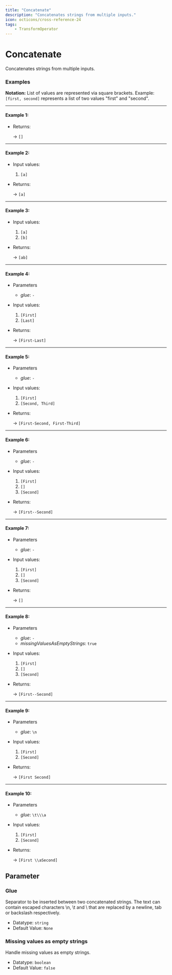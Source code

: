 ```yaml
---
title: "Concatenate"
description: "Concatenates strings from multiple inputs."
icon: octicons/cross-reference-24
tags: 
    - TransformOperator
---
```

# Concatenate
<!-- This file was generated - DO NOT CHANGE IT MANUALLY -->



Concatenates strings from multiple inputs.

### Examples

**Notation:** List of values are represented via square brackets. Example: `[first, second]` represents a list of two values "first" and "second".

---
#### Example 1:

* Returns:

  → `[]`


---
#### Example 2:

* Input values:
  1. `[a]`

* Returns:

  → `[a]`


---
#### Example 3:

* Input values:
  1. `[a]`
  2. `[b]`

* Returns:

  → `[ab]`


---
#### Example 4:

* Parameters
  * *glue*: `-`

* Input values:
  1. `[First]`
  2. `[Last]`

* Returns:

  → `[First-Last]`


---
#### Example 5:

* Parameters
  * *glue*: `-`

* Input values:
  1. `[First]`
  2. `[Second, Third]`

* Returns:

  → `[First-Second, First-Third]`


---
#### Example 6:

* Parameters
  * *glue*: `-`

* Input values:
  1. `[First]`
  2. `[]`
  3. `[Second]`

* Returns:

  → `[First--Second]`


---
#### Example 7:

* Parameters
  * *glue*: `-`

* Input values:
  1. `[First]`
  2. `[]`
  3. `[Second]`

* Returns:

  → `[]`


---
#### Example 8:

* Parameters
  * *glue*: `-`
  * *missingValuesAsEmptyStrings*: `true`

* Input values:
  1. `[First]`
  2. `[]`
  3. `[Second]`

* Returns:

  → `[First--Second]`


---
#### Example 9:

* Parameters
  * *glue*: `\n`

* Input values:
  1. `[First]`
  2. `[Second]`

* Returns:

  → `[First
Second]`


---
#### Example 10:

* Parameters
  * *glue*: `\t\\\a`

* Input values:
  1. `[First]`
  2. `[Second]`

* Returns:

  → `[First	\\aSecond]`




## Parameter

### Glue

Separator to be inserted between two concatenated strings. The text can contain escaped characters \n, \t and \\ that are replaced by a newline, tab or backslash respectively.

- Datatype: `string`
- Default Value: `None`



### Missing values as empty strings

Handle missing values as empty strings.

- Datatype: `boolean`
- Default Value: `false`



